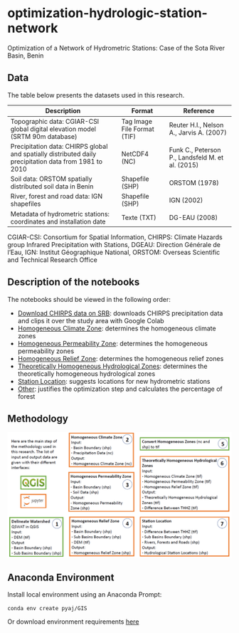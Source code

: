 # optimization-hydrologic-station-network
Optimization of a Network of Hydrometric Stations: Case of the Sota River Basin, Benin

## Data

The table below presents the datasets used in this research.

| Description | Format | Reference |
| --- | --- | --- |
| Topographic data: CGIAR-CSI global digital elevation model (SRTM 90m database) | Tag Image File Format (TIF) | Reuter H.I., Nelson A., Jarvis A. (2007) |
| Precipitation data: CHIRPS global and spatially distributed daily precipitation data from 1981 to 2010 | NetCDF4 (NC) | Funk C., Peterson P., Landsfeld M. et al. (2015) |
| Soil data: ORSTOM spatially distributed soil data in Benin | Shapefile (SHP) | ORSTOM (1978) |
| River, forest and road data: IGN shapefiles | Shapefile (SHP) | IGN (2002) |
| Metadata of hydrometric stations: coordinates and installation date | Texte (TXT) | DG-EAU (2008) |

CGIAR-CSI: Consortium for Spatial Information, CHIRPS: Climate Hazards group Infrared Precipitation with Stations, DGEAU: Direction Générale de l’Eau, IGN: Institut Géographique National, ORSTOM: Overseas Scientific and Technical Research Office

## Description of the notebooks

The notebooks should be viewed in the following order:
- [Download CHIRPS data on SRB](./0_download_sota_chirps_data.ipynb): downloads CHIRPS precipitation data and clips it over the study area with Google Colab
- [Homogeneous Climate Zone](./1_homogeneous_climate_zone.ipynb): determines the homogeneous climate zones
- [Homogeneous Permeability Zone](./2_homogeneous_permeability_zone.ipynb): determines the homogeneous permeability zones
- [Homogeneous Relief Zone](./3_homogeneous_relief_zone.ipynb): determines the homogeneous relief zones
- [Theoretically Homogeneous Hydrological Zones](./4_homogeneous_hydrological_zones.ipynb): determines the theoretically homogeneous hydrological zones
- [Station Location](./5_station_location.ipynb): suggests locations for new hydrometric stations
- [Other](./6_other.ipynb): justifies the optimization step and calculates the percentage of forest

## Methodology

![Methods](./images/methods.png)

## Anaconda Environment

Install local environment using an Anaconda Prompt:

```
conda env create pyaj/GIS
```

Or download environment requirements [here](https://anaconda.org/Pyaj/GIS/2022.03.24.074655/download/GIS.yml)



